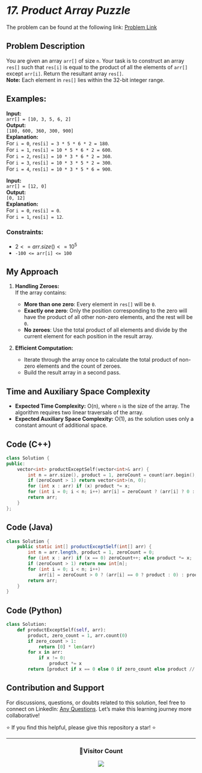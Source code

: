 # _17. Product Array Puzzle_

The problem can be found at the following link: [Problem Link](https://www.geeksforgeeks.org/problems/product-array-puzzle4525/1)

## Problem Description

You are given an array `arr[]` of size `n`. Your task is to construct an array `res[]` such that `res[i]` is equal to the product of all the elements of `arr[]` except `arr[i]`. Return the resultant array `res[]`.  
**Note:** Each element in `res[]` lies within the 32-bit integer range.

## Examples:

**Input:**  
`arr[] = [10, 3, 5, 6, 2]`  
**Output:**  
`[180, 600, 360, 300, 900]`  
**Explanation:**  
For `i = 0`, `res[i] = 3 * 5 * 6 * 2 = 180`.  
For `i = 1`, `res[i] = 10 * 5 * 6 * 2 = 600`.  
For `i = 2`, `res[i] = 10 * 3 * 6 * 2 = 360`.  
For `i = 3`, `res[i] = 10 * 3 * 5 * 2 = 300`.  
For `i = 4`, `res[i] = 10 * 3 * 5 * 6 = 900`.

**Input:**  
`arr[] = [12, 0]`  
**Output:**  
`[0, 12]`  
**Explanation:**  
For `i = 0`, `res[i] = 0`.  
For `i = 1`, `res[i] = 12`.

### Constraints:

- $`2 <= arr.size() <= 10^5`$
- `-100 <= arr[i] <= 100`

## My Approach

1. **Handling Zeroes:**  
   If the array contains:

   - **More than one zero**: Every element in `res[]` will be `0`.
   - **Exactly one zero**: Only the position corresponding to the zero will have the product of all other non-zero elements, and the rest will be `0`.
   - **No zeroes**: Use the total product of all elements and divide by the current element for each position in the result array.

2. **Efficient Computation:**
   - Iterate through the array once to calculate the total product of non-zero elements and the count of zeroes.
   - Build the result array in a second pass.

## Time and Auxiliary Space Complexity

- **Expected Time Complexity:** O(n), where `n` is the size of the array. The algorithm requires two linear traversals of the array.
- **Expected Auxiliary Space Complexity:** O(1), as the solution uses only a constant amount of additional space.

## Code (C++)

```cpp
class Solution {
public:
    vector<int> productExceptSelf(vector<int>& arr) {
        int n = arr.size(), product = 1, zeroCount = count(arr.begin(), arr.end(), 0);
        if (zeroCount > 1) return vector<int>(n, 0);
        for (int x : arr) if (x) product *= x;
        for (int i = 0; i < n; i++) arr[i] = zeroCount ? (arr[i] ? 0 : product) : product / arr[i];
        return arr;
    }
};
```

## Code (Java)

```java
class Solution {
    public static int[] productExceptSelf(int[] arr) {
        int n = arr.length, product = 1, zeroCount = 0;
        for (int x : arr) if (x == 0) zeroCount++; else product *= x;
        if (zeroCount > 1) return new int[n];
        for (int i = 0; i < n; i++)
            arr[i] = zeroCount > 0 ? (arr[i] == 0 ? product : 0) : product / arr[i];
        return arr;
    }
}
```

## Code (Python)

```python
class Solution:
    def productExceptSelf(self, arr):
        product, zero_count = 1, arr.count(0)
        if zero_count > 1:
            return [0] * len(arr)
        for x in arr:
            if x != 0:
                product *= x
        return [product if x == 0 else 0 if zero_count else product // x for x in arr]
```

## Contribution and Support

For discussions, questions, or doubts related to this solution, feel free to connect on LinkedIn: [Any Questions](https://www.linkedin.com/in/patel-hetkumar-sandipbhai-8b110525a/). Let’s make this learning journey more collaborative!

⭐ If you find this helpful, please give this repository a star! ⭐

---

<div align="center">
  <h3><b>📍Visitor Count</b></h3>
</div>

<p align="center">
  <img src="https://profile-counter.glitch.me/Hunterdii/count.svg" />
</p>
